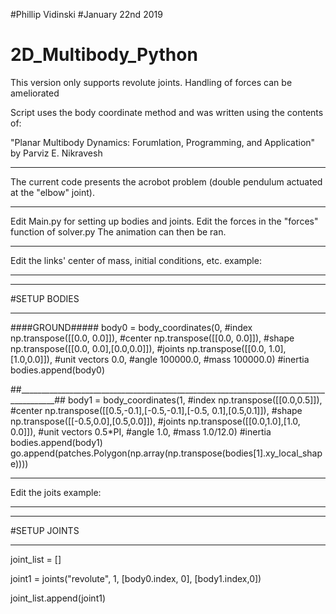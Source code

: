 #Phillip Vidinski 
#January 22nd 2019
# 2D_Multibody_Python

This version only supports revolute joints. 
Handling of forces can be ameliorated 

Script uses the body coordinate method and was written using the contents of: 

"Planar Multibody Dynamics: Forumlation, Programming, and Application" 
by Parviz E. Nikravesh


******************************************************************************************
The current code presents the acrobot problem 
(double pendulum actuated at the "elbow" joint). 
******************************************************************************************
Edit Main.py for setting up bodies and joints. Edit the forces in the "forces" function of solver.py
The animation can then be ran. 

*******************************************************************************************
Edit the links' center of mass, initial conditions, etc. example: 
*******************************************************************************************

*******************************************************************************************
#SETUP BODIES
*******************************************************************************************

####GROUND#####
body0 = body_coordinates(0, #index
			 np.transpose([[0.0, 0.0]]), #center
			 np.transpose([[0.0, 0.0]]), #shape
			 np.transpose([[0.0, 0.0],[0.0,0.0]]), #joints
			 np.transpose([[0.0, 1.0], [1.0,0.0]]), #unit vectors
			 0.0, #angle
			 100000.0, #mass
			 100000.0) #inertia 
bodies.append(body0)
		
##_______________________________________________________________________________________##
body1 = body_coordinates(1, #index
			 np.transpose([[0.0,0.5]]), #center
			 np.transpose([[0.5,-0.1],[-0.5,-0.1],[-0.5, 0.1],[0.5,0.1]]), #shape
			 np.transpose([[-0.5,0.0],[0.5,0.0]]), #joints
			 np.transpose([[0.0,1.0],[1.0, 0.0]]), #unit vectors
			 0.5*PI, #angle
			 1.0, #mass
			 1.0/12.0) #inertia
bodies.append(body1)
go.append(patches.Polygon(np.array(np.transpose(bodies[1].xy_local_shape))))


*******************************************************************************************
Edit the joits example: 
*******************************************************************************************

*******************************************************************************************
#SETUP JOINTS
*******************************************************************************************


joint_list = []

joint1 = joints("revolute", 1, [body0.index, 0], [body1.index,0])

joint_list.append(joint1)





